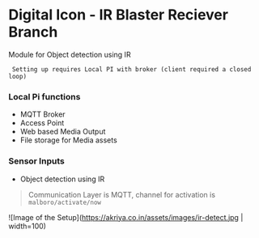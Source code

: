 # Digital Icon - IR Blaster Reciever Branch
Module for Object detection using IR


``` Setting up requires Local PI with broker (client required a closed loop)```

### Local Pi functions
* MQTT Broker
* Access Point
* Web based Media Output
* File storage for Media assets


### Sensor Inputs
* Object detection using IR


> Communication Layer is MQTT, channel for activation is `malboro/activate/now`

![Image of the Setup](https://akriya.co.in/assets/images/ir-detect.jpg | width=100)
